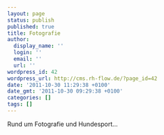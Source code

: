 ```yaml
---
layout: page
status: publish
published: true
title: Fotografie
author:
  display_name: ''
  login: ''
  email: ''
  url: ''
wordpress_id: 42
wordpress_url: http://cms.rh-flow.de/?page_id=42
date: '2011-10-30 11:29:38 +0100'
date_gmt: '2011-10-30 09:29:38 +0100'
categories: []
tags: []
---
```

<p>Rund um Fotografie und Hundesport...</p>
